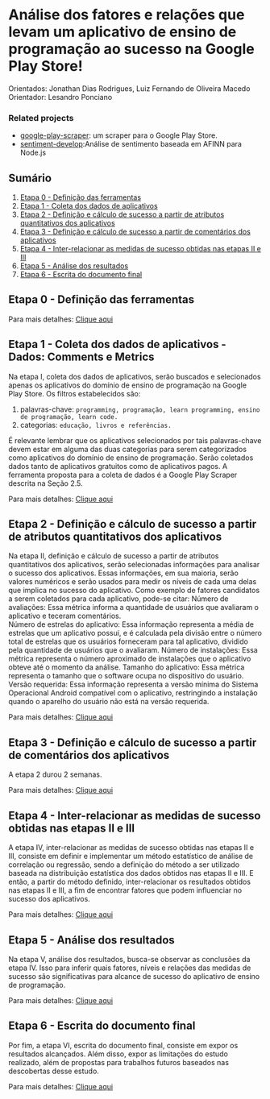 # Análise dos fatores e relações que levam um aplicativo de ensino de programação ao sucesso na Google Play Store!
Orientados: Jonathan Dias Rodrigues,  Luiz Fernando de Oliveira Macedo
Orientador: Lesandro Ponciano 

### Related projects

* [google-play-scraper](https://github.com/luizfernando1996/TCC/tree/master/bibliotecas/google-play-scraper): um scraper para o Google Play Store.
* [sentiment-develop]():Análise de sentimento baseada em AFINN para Node.js

## Sumário

  1. [Etapa 0 - Definição das ferramentas](https://github.com/luizfernando1996/TCC/tree/estabilizandoVersao#etapa-0---defini%C3%A7%C3%A3o-das-ferramentas)
  1. [Etapa 1 - Coleta dos dados de aplicativos](https://github.com/luizfernando1996/TCC/tree/estabilizandoVersao#etapa-1----coleta-dos-dados-de-aplicativos---dados-comments-e-metrics)
  1. [Etapa 2 - Definição e cálculo de sucesso a partir de atributos quantitativos dos aplicativos](https://github.com/luizfernando1996/TCC/tree/estabilizandoVersao#etapa-2---defini%C3%A7%C3%A3o-e-c%C3%A1lculo-de-sucesso-a-partir-de-atributos-quantitativos-dos-aplicativos)
  1. [Etapa 3 - Definição e cálculo de sucesso a partir de comentários dos aplicativos](https://github.com/luizfernando1996/TCC/tree/estabilizandoVersao#etapa-2---defini%C3%A7%C3%A3o-e-c%C3%A1lculo-de-sucesso-a-partir-de-atributos-quantitativos-dos-aplicativos)
  1. [Etapa 4 - Inter-relacionar as medidas de sucesso obtidas nas etapas II e III](https://github.com/luizfernando1996/TCC/tree/estabilizandoVersao#etapa-4---inter-relacionar-as-medidas-de-sucesso-obtidas-nas-etapas-ii-e-iii)
  1. [Etapa 5 - Análise dos resultados](https://github.com/luizfernando1996/TCC/tree/estabilizandoVersao#etapa-5---an%C3%A1lise-dos-resultados)
  1. [Etapa 6 -  Escrita do documento final](https://github.com/luizfernando1996/TCC/tree/estabilizandoVersao#etapa-6---escrita-do-documento-final)

## Etapa 0 - Definição das ferramentas

Para mais detalhes: [Clique aqui](https://github.com/luizfernando1996/TCC/blob/estabilizandoVersao/Etapa%200%20-%20Defini%C3%A7%C3%A3o%20das%20tecnologias/README.md)

## Etapa 1 -  Coleta dos dados de aplicativos - Dados: Comments e Metrics 

Na etapa I, coleta dos dados de aplicativos, serão buscados e selecionados apenas os aplicativos do domínio de ensino de programação na Google Play Store. Os filtros estabelecidos são: 

  1. palavras-chave: 
    ```
    programming, programação, learn programming, ensino de programação, learn code.
    ```
  1. categorias: 
    ```
    educação, livros e referências.
    ```
    
É relevante lembrar que os aplicativos selecionados por tais palavras-chave devem estar em alguma das duas categorias para serem categorizados como aplicativos do domínio de ensino de programação. Serão coletados dados tanto de aplicativos gratuitos como de aplicativos pagos. A ferramenta proposta para a coleta de dados é a Google Play Scraper descrita na Seção 2.5. 

Para mais detalhes: [Clique aqui](https://github.com/luizfernando1996/TCC/blob/estabilizandoVersao/Etapa%201%20-%20Coleta%20dos%20dados/README.md)

## Etapa 2 - Definição e cálculo de sucesso a partir de atributos quantitativos dos aplicativos
Na etapa II, definição e cálculo de sucesso a partir de atributos quantitativos dos aplicativos, serão selecionadas informações para analisar o sucesso dos aplicativos. Essas informações, em sua maioria, serão valores numéricos e serão usados para medir os níveis de cada uma delas que implica no sucesso do aplicativo. Como exemplo de fatores candidatos a serem coletados para cada aplicativo, pode-se citar:
Número de avaliações: Essa métrica informa a quantidade de usuários que avaliaram o aplicativo e teceram comentários.  
Número de estrelas do aplicativo:	Essa informação representa a média de estrelas que um aplicativo possui, e é calculada pela divisão entre o número total de estrelas que os usuários forneceram para tal aplicativo, dividido pela quantidade de usuários que o avaliaram. 
Número de instalações: Essa métrica representa o número aproximado de instalações que o aplicativo obteve até o momento da análise. 
Tamanho do aplicativo: Essa métrica representa o tamanho que o software ocupa no dispositivo do usuário. 
Versão requerida: Essa informação representa a versão mínima do Sistema Operacional Android compatível com o aplicativo, restringindo  a instalação quando o aparelho do usuário não está na versão requerida.  

Para mais detalhes: [Clique aqui](https://github.com/luizfernando1996/TCC/tree/estabilizandoVersao/Etapa%202%20-%20Definicao%20e%20calculo%20de%20sucesso%20de%20metrics)

## Etapa 3 - Definição e cálculo de sucesso a partir de comentários dos aplicativos

A etapa 2 durou 2 semanas.

Para mais detalhes: [Clique aqui](https://github.com/luizfernando1996/TCC/tree/estabilizandoVersao/Etapa%203%20-%20Definicao%20e%20calculo%20de%20sucesso%20de%20comments)

## Etapa 4 - Inter-relacionar as medidas de sucesso obtidas nas etapas II e III
A etapa IV,  inter-relacionar as medidas de sucesso obtidas nas etapas II e III,  consiste em definir e implementar um método estatístico de análise de correlação ou regressão, sendo a definição do método a ser utilizado baseada na distribuição estatística dos dados obtidos nas etapas II e III. E então, a partir do método definido, inter-relacionar os resultados obtidos nas etapas II e III, a fim de encontrar fatores que podem influenciar no sucesso dos aplicativos. 

Para mais detalhes: [Clique aqui](https://github.com/luizfernando1996/TCC/tree/estabilizandoVersao/Etapa%204%20-%20%20Inter-relacionamento)

## Etapa 5 - Análise dos resultados
Na etapa V, análise dos resultados, busca-se observar as conclusões da etapa IV. Isso para inferir quais fatores, níveis e relações das medidas de sucesso são significativas para alcance de sucesso do aplicativo de ensino de programação. 

Para mais detalhes: [Clique aqui](https://github.com/luizfernando1996/TCC/tree/estabilizandoVersao/Etapa%205%20-%20Analise)

## Etapa 6 - Escrita do documento final
Por fim, a etapa VI, escrita do documento final, consiste em expor os resultados alcançados. Além disso, expor as limitações do estudo realizado, além de propostas para trabalhos futuros baseados nas descobertas desse estudo.

Para mais detalhes: [Clique aqui](https://docs.google.com/document/d/1KTI5TGo5QIExQDu0JV7cqvV7AdhJaxVkj7a_LsISk04/edit#)
